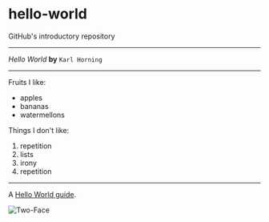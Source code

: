 # hello-world
GitHub's introductory repository

---

_Hello World_ **by** `Karl Horning`

---

Fruits I like:

  * apples
  * bananas
  * watermellons

Things I don't like:

  1. repetition
  2. lists
  3. irony
  4. repetition

---

A [Hello World guide](https://guides.github.com/activities/hello-world/).

![Two-Face](https://avatars3.githubusercontent.com/u/32777806?s=96&v=4)
